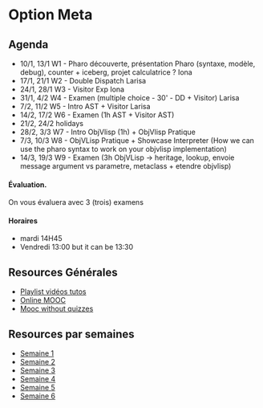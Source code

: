 # Option Meta

## Agenda

- 10/1, 13/1 W1 - Pharo découverte, présentation Pharo (syntaxe, modèle, debug), counter + iceberg, projet calculatrice ?		Iona
- 17/1, 21/1 W2 - Double Dispatch Larisa
- 24/1, 28/1 W3 - Visitor Exp	Iona
- 31/1, 4/2 W4 - Examen (multiple choice - 30' - DD + Visitor) Larisa
- 7/2, 11/2  W5 - Intro AST + Visitor Larisa
- 14/2, 17/2 W6 - Examen (1h AST + Visitor AST)
- 21/2, 24/2 holidays
- 28/2, 3/3  W7 - Intro ObjVlisp (1h) + ObjVlisp Pratique
- 7/3, 10/3  W8 - ObjVLisp Pratique + Showcase Interpreter (How we can use the pharo syntax to work on your objvlisp implementation)
- 14/3, 19/3 W9 - Examen (3h ObjVLisp -> heritage, lookup, envoie message argument vs parametre, metaclass + etendre objvlisp)

#### Évaluation.
On vous évaluera avec 3 (trois) examens 

#### Horaires 

- mardi  14H45
- Vendredi 13:00 but it can be 13:30

## Resources Générales
* [Playlist vidéos tutos](https://www.youtube.com/playlist?list=PL2okA_2qDJ-k83Kxu_d8EPzMXtvCrReRn)
* [Online MOOC](https://www.fun-mooc.fr/courses/course-v1%3Ainria%2B41024%2Bsession01/about)
* [Mooc without quizzes](http://mooc.pharo.org)

## Resources par semaines
* [Semaine 1](Support/Week1/README.md)
* [Semaine 2](Support/Week2/README.md)
* [Semaine 3](Support/Week3/)
* [Semaine 4](Support/Week4/)
* [Semaine 5](Support/Week5/)
* [Semaine 6](Support/Week6/)

